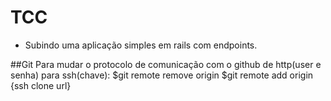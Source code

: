 # TCC
* Subindo uma aplicação simples em rails com endpoints.

##Git
Para mudar o protocolo de comunicação com o github de http(user e senha) para ssh(chave):
$git remote remove origin
$git remote add origin {ssh clone url} 

###
